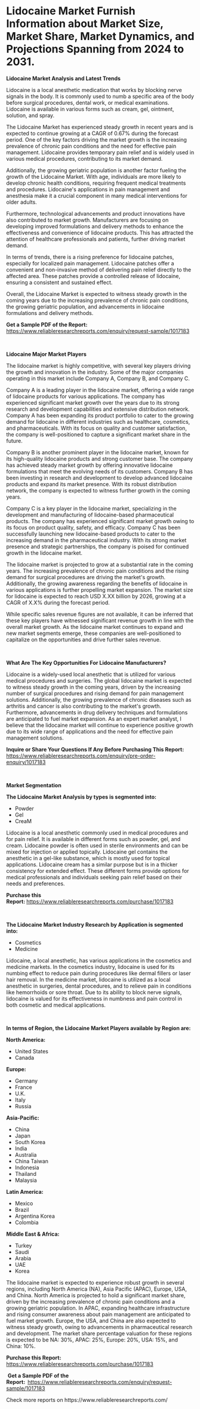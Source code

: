 <p><h1>Lidocaine Market Furnish Information about Market Size, Market Share, Market Dynamics, and Projections Spanning from 2024 to 2031.</h1></p><p><strong>Lidocaine Market Analysis and Latest Trends</strong></p>
<p><p>Lidocaine is a local anesthetic medication that works by blocking nerve signals in the body. It is commonly used to numb a specific area of the body before surgical procedures, dental work, or medical examinations. Lidocaine is available in various forms such as cream, gel, ointment, solution, and spray.</p><p>The Lidocaine Market has experienced steady growth in recent years and is expected to continue growing at a CAGR of 0.67% during the forecast period. One of the key factors driving the market growth is the increasing prevalence of chronic pain conditions and the need for effective pain management. Lidocaine provides temporary pain relief and is widely used in various medical procedures, contributing to its market demand.</p><p>Additionally, the growing geriatric population is another factor fueling the growth of the Lidocaine Market. With age, individuals are more likely to develop chronic health conditions, requiring frequent medical treatments and procedures. Lidocaine's applications in pain management and anesthesia make it a crucial component in many medical interventions for older adults.</p><p>Furthermore, technological advancements and product innovations have also contributed to market growth. Manufacturers are focusing on developing improved formulations and delivery methods to enhance the effectiveness and convenience of lidocaine products. This has attracted the attention of healthcare professionals and patients, further driving market demand.</p><p>In terms of trends, there is a rising preference for lidocaine patches, especially for localized pain management. Lidocaine patches offer a convenient and non-invasive method of delivering pain relief directly to the affected area. These patches provide a controlled release of lidocaine, ensuring a consistent and sustained effect.</p><p>Overall, the Lidocaine Market is expected to witness steady growth in the coming years due to the increasing prevalence of chronic pain conditions, the growing geriatric population, and advancements in lidocaine formulations and delivery methods.</p></p>
<p><strong>Get a Sample PDF of the Report:&nbsp;</strong> <a href="https://www.reliableresearchreports.com/enquiry/request-sample/1017183">https://www.reliableresearchreports.com/enquiry/request-sample/1017183</a></p>
<p>&nbsp;</p>
<p><strong>Lidocaine Major Market Players</strong></p>
<p><p>The lidocaine market is highly competitive, with several key players driving the growth and innovation in the industry. Some of the major companies operating in this market include Company A, Company B, and Company C.</p><p>Company A is a leading player in the lidocaine market, offering a wide range of lidocaine products for various applications. The company has experienced significant market growth over the years due to its strong research and development capabilities and extensive distribution network. Company A has been expanding its product portfolio to cater to the growing demand for lidocaine in different industries such as healthcare, cosmetics, and pharmaceuticals. With its focus on quality and customer satisfaction, the company is well-positioned to capture a significant market share in the future.</p><p>Company B is another prominent player in the lidocaine market, known for its high-quality lidocaine products and strong customer base. The company has achieved steady market growth by offering innovative lidocaine formulations that meet the evolving needs of its customers. Company B has been investing in research and development to develop advanced lidocaine products and expand its market presence. With its robust distribution network, the company is expected to witness further growth in the coming years.</p><p>Company C is a key player in the lidocaine market, specializing in the development and manufacturing of lidocaine-based pharmaceutical products. The company has experienced significant market growth owing to its focus on product quality, safety, and efficacy. Company C has been successfully launching new lidocaine-based products to cater to the increasing demand in the pharmaceutical industry. With its strong market presence and strategic partnerships, the company is poised for continued growth in the lidocaine market.</p><p>The lidocaine market is projected to grow at a substantial rate in the coming years. The increasing prevalence of chronic pain conditions and the rising demand for surgical procedures are driving the market's growth. Additionally, the growing awareness regarding the benefits of lidocaine in various applications is further propelling market expansion. The market size for lidocaine is expected to reach USD X.XX billion by 2026, growing at a CAGR of X.X% during the forecast period.</p><p>While specific sales revenue figures are not available, it can be inferred that these key players have witnessed significant revenue growth in line with the overall market growth. As the lidocaine market continues to expand and new market segments emerge, these companies are well-positioned to capitalize on the opportunities and drive further sales revenue.</p></p>
<p>&nbsp;</p>
<p><strong>What Are The Key Opportunities For Lidocaine Manufacturers?</strong></p>
<p><p>Lidocaine is a widely-used local anesthetic that is utilized for various medical procedures and surgeries. The global lidocaine market is expected to witness steady growth in the coming years, driven by the increasing number of surgical procedures and rising demand for pain management solutions. Additionally, the growing prevalence of chronic diseases such as arthritis and cancer is also contributing to the market's growth. Furthermore, advancements in drug delivery techniques and formulations are anticipated to fuel market expansion. As an expert market analyst, I believe that the lidocaine market will continue to experience positive growth due to its wide range of applications and the need for effective pain management solutions.</p></p>
<p><strong>Inquire or Share Your Questions If Any Before Purchasing This Report:</strong> <a href="https://www.reliableresearchreports.com/enquiry/pre-order-enquiry/1017183">https://www.reliableresearchreports.com/enquiry/pre-order-enquiry/1017183</a></p>
<p>&nbsp;</p>
<p><strong>Market Segmentation</strong></p>
<p><strong>The Lidocaine Market Analysis by types is segmented into:</strong></p>
<p><ul><li>Powder</li><li>Gel</li><li>CreaM</li></ul></p>
<p><p>Lidocaine is a local anesthetic commonly used in medical procedures and for pain relief. It is available in different forms such as powder, gel, and cream. Lidocaine powder is often used in sterile environments and can be mixed for injection or applied topically. Lidocaine gel contains the anesthetic in a gel-like substance, which is mostly used for topical applications. Lidocaine cream has a similar purpose but is in a thicker consistency for extended effect. These different forms provide options for medical professionals and individuals seeking pain relief based on their needs and preferences.</p></p>
<p><strong>Purchase this Report:&nbsp;</strong><a href="https://www.reliableresearchreports.com/purchase/1017183">https://www.reliableresearchreports.com/purchase/1017183</a></p>
<p>&nbsp;</p>
<p><strong>The Lidocaine Market Industry Research by Application is segmented into:</strong></p>
<p><ul><li>Cosmetics</li><li>Medicine</li></ul></p>
<p><p>Lidocaine, a local anesthetic, has various applications in the cosmetics and medicine markets. In the cosmetics industry, lidocaine is used for its numbing effect to reduce pain during procedures like dermal fillers or laser hair removal. In the medicine market, lidocaine is utilized as a local anesthetic in surgeries, dental procedures, and to relieve pain in conditions like hemorrhoids or sore throat. Due to its ability to block nerve signals, lidocaine is valued for its effectiveness in numbness and pain control in both cosmetic and medical applications.</p></p>
<p>&nbsp;</p>
<p><strong>In terms of Region, the Lidocaine Market Players available by Region are:</strong></p>
<p>
    <p> <strong> North America: </strong>
        <ul>
            <li>United States</li>
            <li>Canada</li>
        </ul>
        </p> 
    <p> <strong> Europe: </strong>
        <ul>
            <li>Germany</li>
            <li>France</li>
            <li>U.K.</li>
            <li>Italy</li>
            <li>Russia</li>
        </ul>
        </p> 
    <p> <strong> Asia-Pacific: </strong>
        <ul>
            <li>China</li>
            <li>Japan</li>
            <li>South Korea</li>
            <li>India</li>
            <li>Australia</li>
            <li>China Taiwan</li>
            <li>Indonesia</li>
            <li>Thailand</li>
            <li>Malaysia</li>
        </ul>
        </p> 
    <p> <strong> Latin America: </strong>
        <ul>
            <li>Mexico</li>
            <li>Brazil</li>
            <li>Argentina Korea</li>
            <li>Colombia</li>
        </ul>
        </p> 
    <p> <strong> Middle East & Africa: </strong>
        <ul>
            <li>Turkey</li>
            <li>Saudi</li>
            <li>Arabia</li>
            <li>UAE</li>
            <li>Korea</li>
        </ul>
    </p>
    </p>
<p><p>The lidocaine market is expected to experience robust growth in several regions, including North America (NA), Asia Pacific (APAC), Europe, USA, and China. North America is projected to hold a significant market share, driven by the increasing prevalence of chronic pain conditions and a growing geriatric population. In APAC, expanding healthcare infrastructure and rising consumer awareness about pain management are anticipated to fuel market growth. Europe, the USA, and China are also expected to witness steady growth, owing to advancements in pharmaceutical research and development. The market share percentage valuation for these regions is expected to be NA: 30%, APAC: 25%, Europe: 20%, USA: 15%, and China: 10%.</p></p>
<p><strong>Purchase this Report: </strong><a href="https://www.reliableresearchreports.com/purchase/1017183">https://www.reliableresearchreports.com/purchase/1017183</a></p>
<p>&nbsp;<strong>Get a Sample PDF of the Report:&nbsp;&nbsp;</strong><a href="https://www.reliableresearchreports.com/enquiry/request-sample/1017183">https://www.reliableresearchreports.com/enquiry/request-sample/1017183</a></p>
<p><strong></strong></p>
<p>Check more reports on https://www.reliableresearchreports.com/</p>